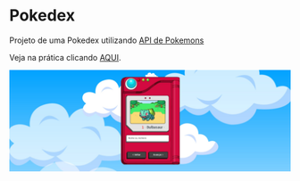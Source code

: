 # Pokedex

Projeto de uma Pokedex utilizando [API de Pokemons](https://pokeapi.co/)


Veja na prática clicando [AQUI](https://clayton-kennedy.github.io/Pokedex/).

![Pokedex](./imagens/bg-readme.jpg)